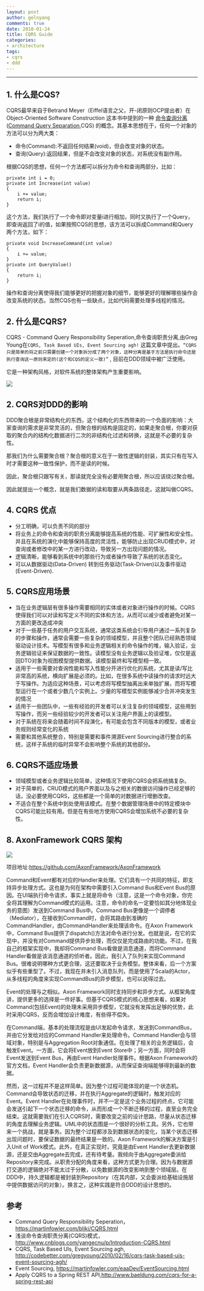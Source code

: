 ```yaml
---
layout: post
author: gelnyang
comments: true
date: 2018-01-24
title: CQRS Guide
categories:
- architecture
tags:
- cqrs
- ddd
---
```

---


## 1. 什么是CQS?

CQRS最早来自于Betrand Meyer（Eiffel语言之父，开-闭原则OCP提出者）在 Object-Oriented Software Construction 这本书中提到的一种 [命令查询分离](http://martinfowler.com/bliki/CommandQuerySeparation.html) ([Command Query Separation](http://en.wikipedia.org/wiki/Command-query_separation),CQS) 的概念。其基本思想在于，任何一个对象的方法可以分为两大类：

- 命令(Command):不返回任何结果(void)，但会改变对象的状态。
- 查询(Query):返回结果，但是不会改变对象的状态，对系统没有副作用。

根据CQS的思想，任何一个方法都可以拆分为命令和查询两部分，比如：
```
private int i = 0;
private int Increase(int value)
{
    i += value;
    return i;
}
```
这个方法，我们执行了一个命令即对变量i进行相加，同时又执行了一个Query，即查询返回了i的值，如果按照CQS的思想，该方法可以拆成Command和Query两个方法，如下：
```
private void IncreaseCommand(int value)
{
    i += value;
}
private int QueryValue()
{
    return i;
}
```
操作和查询分离使得我们能够更好的把握对象的细节，能够更好的理解哪些操作会改变系统的状态。当然CQS也有一些缺点，比如代码需要处理多线程的情况。

## 2. 什么是CQRS?

CQRS - Command Query Responsibility Seperation,命令查询职责分离,由Greg Young在`CQRS, Task Based UIs, Event Sourcing agh!` 这篇文章中提出。`“CQRS只是简单的将之前只需要创建一个对象拆分成了两个对象，这种分离是基于方法是执行命令还是执行查询这一原则来定的(这个和CQS的定义一致)”` , 目前在DDD领域中被广泛使用。

它是一种架构风格，对软件系统的整体架构产生重要影响。

![](https://martinfowler.com/bliki/images/cqrs/cqrs.png)

## 2. CQRS对DDD的影响
DDD聚合根是非常结构化的东西，这个结构化的东西带来的一个负面的影响：大家查询的需求是非常灵活的，但聚合根的结构是固定的，如果走聚合根，你要对获取的聚合内的结构化数据进行二次的非结构化过滤和转换，这就是不必要的复杂性。

那我们为什么需要聚合根？聚合根的意义在于一致性逻辑的封装，其实只有在写入时才需要这种一致性保护，而不是读的时候。

因此，聚合根只跟写有关，那读就完全没有必要用聚合根，所以应该绕过聚合根。

因此就提出一个概念，就是我们数据的读和取要从两条路径走。这就叫做CQRS。

## 4. CQRS 优点

- 分工明确，可以负责不同的部分
- 将业务上的命令和查询的职责分离能够提高系统的性能、可扩展性和安全性。并且在系统的演化中能够保持高度的灵活性，能够防止出现CRUD模式中，对查询或者修改中的某一方进行改动，导致另一方出现问题的情况。
- 逻辑清晰，能够看到系统中的那些行为或者操作导致了系统的状态变化。
- 可以从数据驱动(Data-Driven) 转到任务驱动(Task-Driven)以及事件驱动(Event-Driven).

## 5. CQRS应用场景
- 当在业务逻辑层有很多操作需要相同的实体或者对象进行操作的时候。CQRS使得我们可以对读和写定义不同的实体和方法，从而可以减少或者避免对某一方面的更改造成冲突
- 对于一些基于任务的用户交互系统，通常这类系统会引导用户通过一系列复杂的步骤和操作，通常会需要一些复杂的领域模型，并且整个团队已经熟悉领域驱动设计技术。写模型有很多和业务逻辑相关的命令操作的堆，输入验证，业务逻辑验证来保证数据的一致性。读模型没有业务逻辑以及验证堆，仅仅是返回DTO对象为视图模型提供数据。读模型最终和写模型相一致。
- 适用于一些需要对查询性能和写入性能分开进行优化的系统，尤其是读/写比非常高的系统，横向扩展是必须的。比如，在很多系统中读操作的请求时远大于写操作。为适应这种场景，可以考虑将写模型抽离出来单独扩展，而将写模型运行在一个或者少数几个实例上。少量的写模型实例能够减少合并冲突发生的情况
- 适用于一些团队中，一些有经验的开发者可以关注复杂的领域模型，这些用到写操作，而另一些经验较少的开发者可以关注用户界面上的读模型。
- 对于系统在将来会随着时间不段演化，有可能会包含不同版本的模型，或者业务规则经常变化的系统
- 需要和其他系统整合，特别是需要和事件溯源Event Sourcing进行整合的系统，这样子系统的临时异常不会影响整个系统的其他部分。

## 6. CQRS不适应场景

- 领域模型或者业务逻辑比较简单，这种情况下使用CQRS会把系统搞复杂。
- 对于简单的，CRUD模式的用户界面以及与之相关的数据访问操作已经足够的话，没必要使用CQRS，这些都是一个简单的对数据进行增删改查。
- 不适合在整个系统中到处使用该模式。在整个数据管理场景中的特定模块中CQRS可能比较有用。但是在有些地方使用CQRS会增加系统不必要的复杂性。


## 8. AxonFramework CQRS 架构
![](/media/files/cqrs/axon-cqrs-arch.png)

项目地址:https://github.com/AxonFramework/AxonFramework

Command和Event都有对应的Handler来处理。它们具有一个共同的特征，即支持异步处理方式。这也是为何在架构中需要引入Command Bus和Event Bus的原因。在UI端执行命令请求，事实上就是将命令（注意，这是一个命令对象，你完全将其理解为Command模式的运用。注意，命令的命名一定要恰如其分地体现业务的意图）发送到Command Bus中。Command Bus更像是一个调停者（Mediator），在接收到Command时，会将其路由到准确的CommandHandler，由CommandHandler来处理该命令。在Axon Framework中，Command Bus提供了dispatch()方法对命令进行分发。也就是说，在它的实现中，并没有对Command提供异步处理，而仅仅是完成路由的功能。不过，在我自己的框架实现中，我却将Command Bus看做是消息通道，而将Command Handler看做是该消息通道的侦听者。因此，我引入了队列来实现Command Bus。很难说明哪种方式更合理，这还要取决于业务模型。整体来看，后一个方案似乎有些重型了。不过，我现在并未引入消息队列，而是使用了Scala的Actor，从多线程的角度来实现CommandBus的异步模型，也可以说得过去。

Event的处理与之相似。Axon Framework同时支持同步和异步方式。从框架角度讲，提供更多的选择是一件好事。但基于CQRS模式的核心思想来看，如果对Command(包括Event)的处理未采用异步模型，它就没有发挥出足够的优势，此时采用CQRS，反而会增加设计难度，有些得不偿失。

在Command端，基本的处理流程是由UI发起命令请求，发送到CommandBus，并由它分发给对应的Command Handler来处理命令。Command Handler会与领域对象，特别是与Aggregation Root对象通信。在处理了相关的业务逻辑后，会触发Event。一方面，它会将Event放到Event Store中；另一方面，同时会将Event发送到Event Bus，再由Event Handler处理事件。根据Axon Framework的官方文档，Event Handler会负责更新数据源，从而保证查询端能够得到最新的数据。

然而，这一过程并不是这样简单。因为整个过程可能体现的是一个状态机。Command会导致状态的迁移，并在执行Aggregate的逻辑时，触发对应的Event。Event Handler在处理事件时，并不一定是这个业务过程的终点，它可能会发送引起下一个状态迁移的命令，从而形成一个不断迁移的过程，直至业务完全结束。这就需要我们在引入CQRS时，需要改变之前的设计思路，尽量从状态迁移的角度去理解业务逻辑。UML中的状态图是一个很好的分析工具。另外，它也带来一个挑战，就是事务。因为整个过程都涉及到数据状态的变化，当某个状态迁移出现问题时，要保证数据的最终结果是一致的。Axon Framework的解决方案是引入Unit of Work模式。此外，在真正实现时，究竟是由Event Handler去更新数据源，还是交由Aggregate去完成，还有待考量。我倾向于由Aggregate委派给Repository来完成。从职责分配的角度来看，这种方式更为合理。因为与数据源打交道的逻辑绝对不能太过于分散，以免数据源的改变影响到整个领域层。在DDD中，持久逻辑都是被封装到Repository（在其内部，又会委派给基础设施层中提供数据访问的对象）。换言之，这种实践是符合DDD的设计思想的。

## 参考
- Command Query Responsibility Seperation，https://martinfowler.com/bliki/CQRS.html
- 浅谈命令查询职责分离(CQRS)模式，http://www.cnblogs.com/yangecnu/p/Introduction-CQRS.html
- CQRS, Task Based UIs, Event Sourcing agh, http://codebetter.com/gregyoung/2010/02/16/cqrs-task-based-uis-event-sourcing-agh/
- Event Sourcing, https://martinfowler.com/eaaDev/EventSourcing.html
- Apply CQRS to a Spring REST API,http://www.baeldung.com/cqrs-for-a-spring-rest-api




